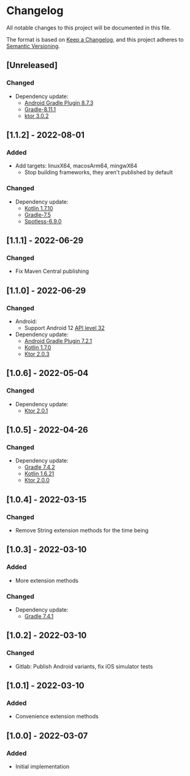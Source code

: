 # Changelog
All notable changes to this project will be documented in this file.

The format is based on [Keep a Changelog](https://keepachangelog.com/en/1.0.0/),
and this project adheres to [Semantic Versioning](https://semver.org/spec/v2.0.0.html).

## [Unreleased]
### Changed
- Dependency update:
  - [Android Gradle Plugin 8.7.3](https://developer.android.com/build/releases/past-releases/agp-8-7-3-release-notes)
  - [Gradle-8.11.1](https://docs.gradle.org/8.11.1/release-notes.html)
  - [ktor 3.0.2](https://ktor.io/changelog/3.0/)

## [1.1.2] - 2022-08-01
### Added
- Add targets: linuxX64, macosArm64, mingwX64
  - Stop building frameworks, they aren't published by default

### Changed
- Dependency update:
  - [Kotlin 1.7.10](https://github.com/JetBrains/kotlin/releases/tag/v1.7.10)
  - [Gradle-7.5](https://docs.gradle.org/7.5/release-notes.html)
  - [Spotless-6.9.0](https://github.com/diffplug/spotless/blob/main/plugin-gradle/CHANGES.md#690---2022-07-28)

## [1.1.1] - 2022-06-29
### Changed
- Fix Maven Central publishing

## [1.1.0] - 2022-06-29
### Changed
- Android:
  - Support Android 12 [API level 32](https://developer.android.com/studio/releases/platforms#12)
- Dependency update:
  - [Android Gradle Plugin 7.2.1](https://developer.android.com/studio/releases/gradle-plugin#7-2-0)
  - [Kotlin 1.7.0](https://github.com/JetBrains/kotlin/releases/tag/v1.7.0)
  - [Ktor 2.0.3](https://ktor.io/changelog/2.0#version-2-0-3)

## [1.0.6] - 2022-05-04
### Changed
- Dependency update:
  - [Ktor 2.0.1](https://ktor.io/changelog/2.0#version-2-0-1)

## [1.0.5] - 2022-04-26
### Changed
- Dependency update:
  - [Gradle 7.4.2](https://docs.gradle.org/7.4.2/release-notes.html)
  - [Kotlin 1.6.21](https://github.com/JetBrains/kotlin/releases/tag/v1.6.21)
  - [Ktor 2.0.0](https://ktor.io/changelog/2.0#version-2-0-0)

## [1.0.4] - 2022-03-15
### Changed
- Remove String extension methods for the time being

## [1.0.3] - 2022-03-10
### Added
- More extension methods

### Changed
- Dependency update:
  - [Gradle 7.4.1](https://docs.gradle.org/7.4.1/release-notes.html)

## [1.0.2] - 2022-03-10
### Changed
- Gitlab: Publish Android variants, fix iOS simulator tests

## [1.0.1] - 2022-03-10
### Added
- Convenience extension methods

## [1.0.0] - 2022-03-07
### Added
- Initial implementation
